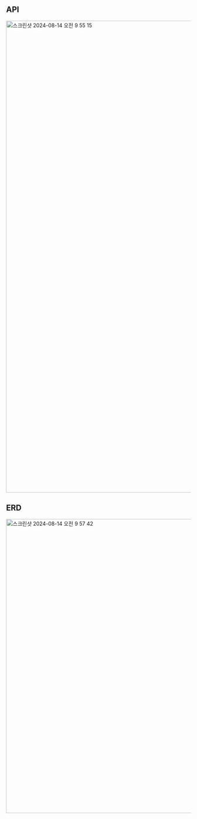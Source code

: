 

## API 
<img width="1285" alt="스크린샷 2024-08-14 오전 9 55 15" src="https://github.com/user-attachments/assets/faa3da89-885f-43ff-bbfe-54c26b85d8cf">


## ERD
<img width="801" alt="스크린샷 2024-08-14 오전 9 57 42" src="https://github.com/user-attachments/assets/a8d68ba6-c085-45a1-9a5e-997c298143d4">
